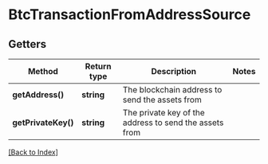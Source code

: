 # BtcTransactionFromAddressSource

## Getters

Method | Return type | Description | Notes
------------ | ------------- | ------------- | -------------
**getAddress()** | **string** | The blockchain address to send the assets from |
**getPrivateKey()** | **string** | The private key of the address to send the assets from |

[[Back to Index]](../index.md)
